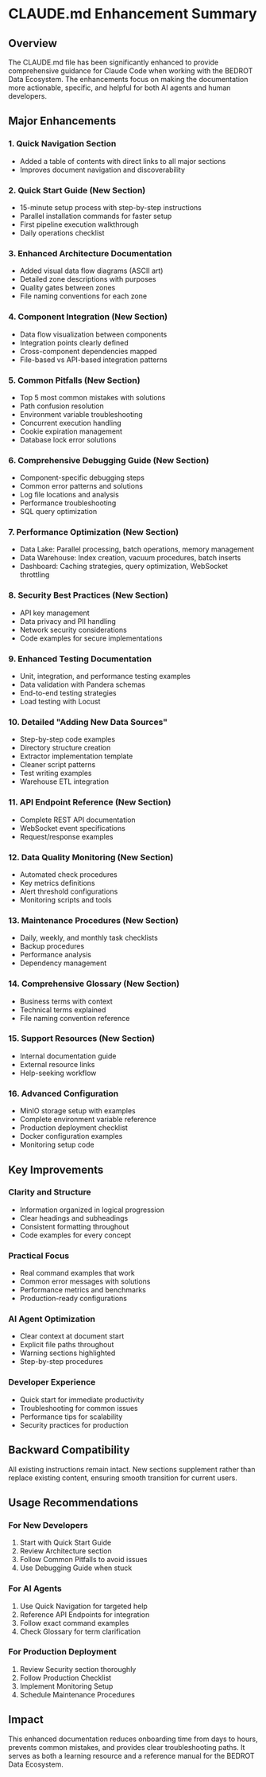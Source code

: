 # CLAUDE.md Enhancement Summary

## Overview
The CLAUDE.md file has been significantly enhanced to provide comprehensive guidance for Claude Code when working with the BEDROT Data Ecosystem. The enhancements focus on making the documentation more actionable, specific, and helpful for both AI agents and human developers.

## Major Enhancements

### 1. **Quick Navigation Section**
- Added a table of contents with direct links to all major sections
- Improves document navigation and discoverability

### 2. **Quick Start Guide** (New Section)
- 15-minute setup process with step-by-step instructions
- Parallel installation commands for faster setup
- First pipeline execution walkthrough
- Daily operations checklist

### 3. **Enhanced Architecture Documentation**
- Added visual data flow diagrams (ASCII art)
- Detailed zone descriptions with purposes
- Quality gates between zones
- File naming conventions for each zone

### 4. **Component Integration** (New Section)
- Data flow visualization between components
- Integration points clearly defined
- Cross-component dependencies mapped
- File-based vs API-based integration patterns

### 5. **Common Pitfalls** (New Section)
- Top 5 most common mistakes with solutions
- Path confusion resolution
- Environment variable troubleshooting
- Concurrent execution handling
- Cookie expiration management
- Database lock error solutions

### 6. **Comprehensive Debugging Guide** (New Section)
- Component-specific debugging steps
- Common error patterns and solutions
- Log file locations and analysis
- Performance troubleshooting
- SQL query optimization

### 7. **Performance Optimization** (New Section)
- Data Lake: Parallel processing, batch operations, memory management
- Data Warehouse: Index creation, vacuum procedures, batch inserts
- Dashboard: Caching strategies, query optimization, WebSocket throttling

### 8. **Security Best Practices** (New Section)
- API key management
- Data privacy and PII handling
- Network security considerations
- Code examples for secure implementations

### 9. **Enhanced Testing Documentation**
- Unit, integration, and performance testing examples
- Data validation with Pandera schemas
- End-to-end testing strategies
- Load testing with Locust

### 10. **Detailed "Adding New Data Sources"**
- Step-by-step code examples
- Directory structure creation
- Extractor implementation template
- Cleaner script patterns
- Test writing examples
- Warehouse ETL integration

### 11. **API Endpoint Reference** (New Section)
- Complete REST API documentation
- WebSocket event specifications
- Request/response examples

### 12. **Data Quality Monitoring** (New Section)
- Automated check procedures
- Key metrics definitions
- Alert threshold configurations
- Monitoring scripts and tools

### 13. **Maintenance Procedures** (New Section)
- Daily, weekly, and monthly task checklists
- Backup procedures
- Performance analysis
- Dependency management

### 14. **Comprehensive Glossary** (New Section)
- Business terms with context
- Technical terms explained
- File naming convention reference

### 15. **Support Resources** (New Section)
- Internal documentation guide
- External resource links
- Help-seeking workflow

### 16. **Advanced Configuration**
- MinIO storage setup with examples
- Complete environment variable reference
- Production deployment checklist
- Docker configuration examples
- Monitoring setup code

## Key Improvements

### Clarity and Structure
- Information organized in logical progression
- Clear headings and subheadings
- Consistent formatting throughout
- Code examples for every concept

### Practical Focus
- Real command examples that work
- Common error messages with solutions
- Performance metrics and benchmarks
- Production-ready configurations

### AI Agent Optimization
- Clear context at document start
- Explicit file paths throughout
- Warning sections highlighted
- Step-by-step procedures

### Developer Experience
- Quick start for immediate productivity
- Troubleshooting for common issues
- Performance tips for scalability
- Security practices for production

## Backward Compatibility
All existing instructions remain intact. New sections supplement rather than replace existing content, ensuring smooth transition for current users.

## Usage Recommendations

### For New Developers
1. Start with Quick Start Guide
2. Review Architecture section
3. Follow Common Pitfalls to avoid issues
4. Use Debugging Guide when stuck

### For AI Agents
1. Use Quick Navigation for targeted help
2. Reference API Endpoints for integration
3. Follow exact command examples
4. Check Glossary for term clarification

### For Production Deployment
1. Review Security section thoroughly
2. Follow Production Checklist
3. Implement Monitoring Setup
4. Schedule Maintenance Procedures

## Impact
This enhanced documentation reduces onboarding time from days to hours, prevents common mistakes, and provides clear troubleshooting paths. It serves as both a learning resource and a reference manual for the BEDROT Data Ecosystem.